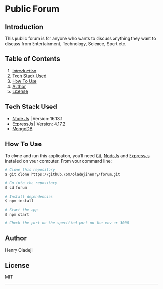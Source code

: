 # Public Forum
## Introduction
This public forum is for anyone who wants to discuss anything they want to discuss from Entertainment, Technology, Science, Sport etc.

## Table of Contents
1. <a href="#introduction">Introduction</a>
2. <a href="#tech-stack-used">Tech Stack Used</a>
3. <a href="#how-to-use">How To Use</a>
4. <a href="#author">Author</a>
5. <a href="#license">License</a>

## Tech Stack Used

- [Node Js](https://nodejs.org/en/) | Version: 16.13.1
- [ExpressJs](https://expressjs.com/) | Version: 4.17.2
- [MongoDB](https://www.mongodb.com/)


## How To Use

To clone and run this application, you'll need [Git](https://git-scm.com), [NodeJs](https://nodejs.org/en/) and [ExpressJs](https://expressjs.com/) installed on your computer. From your command line:

```bash
# Clone this repository
$ git clone https://github.com/oladejihenry/forum.git

# Go into the repository
$ cd forum

# Install dependencies
$ npm install

# Start the app
$ npm start

# Check the port on the specified port on the env or 3000
```

## Author

Henry Oladeji

## License

MIT

---